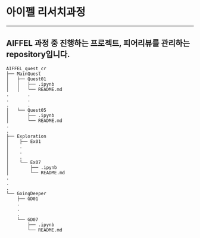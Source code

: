 # 아이펠 리서치과정
---
AIFFEL 과정 중 진행하는 프로젝트, 피어리뷰를 관리하는 repository입니다.
---
```
AIFFEL_quest_cr
├── MainQuest
│   ├── Quest01
│   │   ├── .ipynb
│   │   └── README.md
.		.
.		.
.		.
│   └── Quest05
│       ├── .ipynb
│       └── README.md
.		
.		
├── Exploration
│    ├── Ex01
│    .
│    .
│    .
│    └── Ex07
│        ├── .ipynb
│        └── README.md
.
.
.
└── GoingDeeper
    ├── GD01
    .
    .
    .
    └── GD07
        ├── .ipynb
        └── README.md
```
